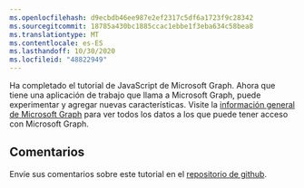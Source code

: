 ```yaml
---
ms.openlocfilehash: d9ecbdb46ee987e2ef2317c5df6a1723f9c28342
ms.sourcegitcommit: 18785a430bc1885ccac1ebbe1f3eba634c58bea8
ms.translationtype: MT
ms.contentlocale: es-ES
ms.lasthandoff: 10/30/2020
ms.locfileid: "48822949"
---
```

<!-- markdownlint-disable MD002 MD041 -->

Ha completado el tutorial de JavaScript de Microsoft Graph. Ahora que tiene una aplicación de trabajo que llama a Microsoft Graph, puede experimentar y agregar nuevas características. Visite la [información general de Microsoft Graph](/graph/overview) para ver todos los datos a los que puede tener acceso con Microsoft Graph.

## <a name="feedback"></a>Comentarios

Envíe sus comentarios sobre este tutorial en el [repositorio de github](https://github.com/microsoftgraph/msgraph-training-javascriptspa).
